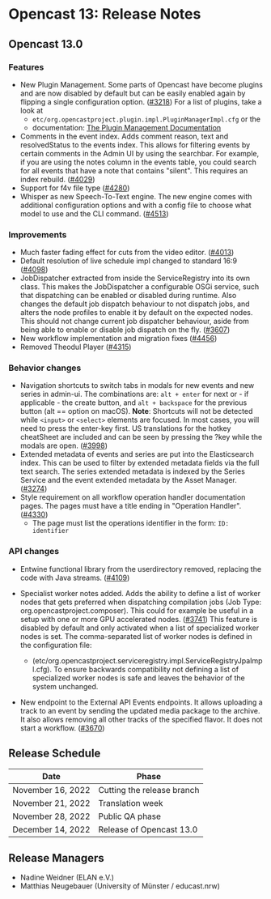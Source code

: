 # Opencast 13: Release Notes


Opencast 13.0
-------------

### Features

- New Plugin Management. Some parts of Opencast have become plugins and are now disabled by default but can be easily
  enabled again by flipping a single configuration option. ([#3218](https://github.com/opencast/opencast/pull/3218))
  For a list of plugins, take a look at 
    - `etc/org.opencastproject.plugin.impl.PluginManagerImpl.cfg` or the 
    - documentation: [The Plugin Management Documentation](modules/plugin-management.md) 
- Comments in the event index. Adds comment reason, text and resolvedStatus to the events index. This allows for 
  filtering events by certain comments in the Admin UI by using the searchbar. For example, if you are using the notes
  column in the events table, you could search for all events that have a note that contains "silent". This requires 
  an index rebuild. ([#4029](https://github.com/opencast/opencast/pull/4029))
- Support for f4v file type ([#4280](https://github.com/opencast/opencast/pull/4280))
- Whisper as new Speech-To-Text engine. The new engine comes with additional configuration options and with a config
  file to choose what model to use and the CLI command. ([#4513](https://github.com/opencast/opencast/pull/4513))

### Improvements

- Much faster fading effect for cuts from the video editor. ([#4013](https://github.com/opencast/opencast/pull/4013))
- Default resolution of live schedule impl changed to standard 16:9 ([#4098](https://github.com/opencast/opencast/pull/4098))
- JobDispatcher extracted from inside the ServiceRegistry into its own class. This makes the JobDispatcher a 
  configurable OSGi service, such that dispatching can be enabled or disabled during runtime. Also changes the 
  default job dispatch behaviour to not dispatch jobs, and alters the node profiles to enable it by default on 
  the expected nodes. This should not change current job dispatcher behaviour, aside from being able to enable 
  or disable job dispatch on the fly. ([#3607](https://github.com/opencast/opencast/pull/3607))
- New workflow implementation and migration fixes ([#4456](https://github.com/opencast/opencast/pull/4456))
- Removed Theodul Player ([#4315](https://github.com/opencast/opencast/pull/4315))

### Behavior changes

- Navigation shortcuts to switch tabs in modals for new events and new series in admin-ui. The combinations are:
  `alt + enter` for next or - if applicable - the create button, and `alt + backspace` for the previous button
  (alt == option on macOS). **Note**: Shortcuts will not be detected while `<input>` or `<select>` elements are focused. 
  In most cases, you will need to press the enter-key first. US translations for the hotkey cheatSheet are included and
  can be seen by pressing the ?key while the modals are open. ([#3998](https://github.com/opencast/opencast/pull/3998))
- Extended metadata of events and series are put into the Elasticsearch index. This can be used to filter by extended 
  metadata fields via the full text search. The series extended metadata is indexed by the Series Service and the event 
  extended metadata by the Asset Manager. ([#3274](https://github.com/opencast/opencast/pull/3274))
- Style requirement on all workflow operation handler documentation pages. The pages must have a title ending in 
  "Operation Handler".  ([#4330](https://github.com/opencast/opencast/pull/4330))
  - The page must list the operations identifier in the form: `ID: identifier`

### API changes

- Entwine functional library from the userdirectory removed, replacing the code with Java streams. ([#4109](https://github.com/opencast/opencast/pull/4109))

- Specialist worker notes added. Adds the ability to define a list of worker nodes that gets preferred when dispatching 
  compilation jobs (Job Type: org.opencastproject.composer). This could for example be useful in a setup with one or 
  more GPU accelerated nodes. ([#3741](https://github.com/opencast/opencast/pull/3741))
  This feature is disabled by default and only activated when a list of specialized worker nodes is set. 
  The comma-separated list of worker nodes is defined in the configuration file:
  - (etc/org.opencastproject.serviceregistry.impl.ServiceRegistryJpaImpl.cfg). 
  To ensure backwards compatibility not defining a list of specialized worker nodes is safe and leaves the behavior of 
  the system unchanged.
- New endpoint to the External API Events endpoints. It allows uploading a track to an event by sending the updated 
  media package to the archive. It also allows removing all other tracks of the specified flavor. It does not start 
  a workflow. ([#3670](https://github.com/opencast/opencast/pull/3670))


Release Schedule
----------------

| Date                        | Phase                       |
|-----------------------------|-----------------------------|
| November 16, 2022           | Cutting the release branch  |
| November 21, 2022           | Translation week            |
| November 28, 2022           | Public QA phase             |
| December 14, 2022           | Release of Opencast 13.0    |

Release Managers
----------------

- Nadine Weidner (ELAN e.V.)
- Matthias Neugebauer (University of Münster / educast.nrw)
